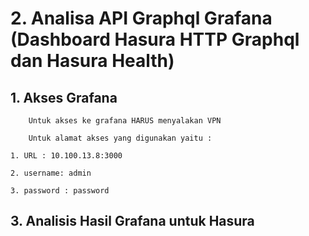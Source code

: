 # 2. Analisa API Graphql Grafana (Dashboard Hasura HTTP Graphql dan Hasura Health)

## 1. Akses Grafana

        Untuk akses ke grafana HARUS menyalakan VPN
  
        Untuk alamat akses yang digunakan yaitu :
        
```        
1. URL : 10.100.13.8:3000
   
2. username: admin

3. password : password
```



## 3. Analisis Hasil Grafana untuk Hasura 


